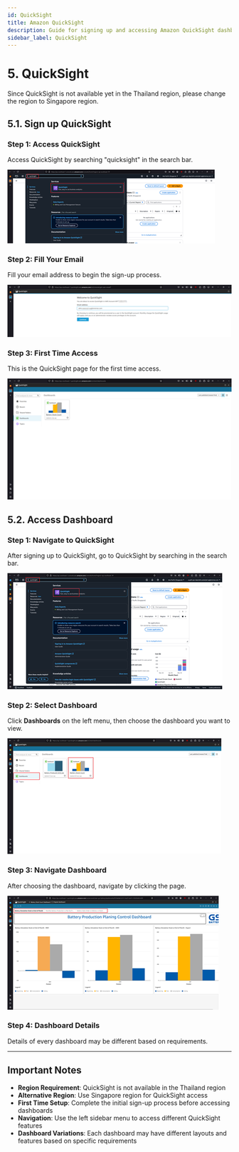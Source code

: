 ```yaml
---
id: QuickSight
title: Amazon QuickSight
description: Guide for signing up and accessing Amazon QuickSight dashboards. Includes region configuration and navigation instructions.
sidebar_label: QuickSight
---
```


# 5. QuickSight

Since QuickSight is not available yet in the Thailand region, please change the region to Singapore region.

## 5.1. Sign up QuickSight

### Step 1: Access QuickSight
Access QuickSight by searching "quicksight" in the search bar.

![search bar](./img/Picture25.png)

### Step 2: Fill Your Email
Fill your email address to begin the sign-up process.

![QuickSight sign up](./img/Picture26.png)

### Step 3: First Time Access
This is the QuickSight page for the first time access.

![QuickSight page](./img/Picture27.png)

## 5.2. Access Dashboard

### Step 1: Navigate to QuickSight
After signing up to QuickSight, go to QuickSight by searching in the search bar.

![Search bar](./img/Picture28.png)

### Step 2: Select Dashboard
Click **Dashboards** on the left menu, then choose the dashboard you want to view.

![QuickSight](./img/Picture29.png)

### Step 3: Navigate Dashboard
After choosing the dashboard, navigate by clicking the page.

![Dashboard](./img/Picture30.png)

### Step 4: Dashboard Details
Details of every dashboard may be different based on requirements.

---

## Important Notes

- **Region Requirement**: QuickSight is not available in the Thailand region
- **Alternative Region**: Use Singapore region for QuickSight access
- **First Time Setup**: Complete the initial sign-up process before accessing dashboards
- **Navigation**: Use the left sidebar menu to access different QuickSight features
- **Dashboard Variations**: Each dashboard may have different layouts and features based on specific requirements

